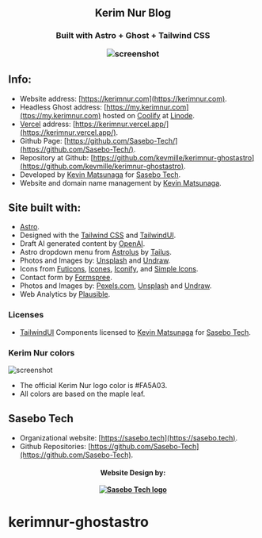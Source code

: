 <h2 align="center">
Kerim Nur Blog
</h2>
<h3 align="center">
Built with Astro + Ghost + Tailwind CSS

![screenshot](https://res.cloudinary.com/shinkirin/image/upload/v1671755084/sasebo-tech/SaseboTechFullLogo.webp)

## Info:

- Website address: [https://kerimnur.com](https://kerimnur.com).
- Headless Ghost address: [https://my.kerimnur.com](ttps://my.kerimnur.com) hosted on [Coolify](https://coolify.io/) at [Linode](https://linode.com).
- [Vercel](https://vercel.com) address: [https://kerimnur.vercel.app/](https://kerimnur.vercel.app/).
- Github Page: [https://github.com/Sasebo-Tech/](https://github.com/Sasebo-Tech/).
- Repository at Github: [https://github.com/kevmille/kerimnur-ghostastro](https://github.com/kevmille/kerimnur-ghostastro).
- Developed by [Kevin Matsunaga](https://kevinmatsunaga.com) for [Sasebo Tech](https://sasebo.tech).
- Website and domain name management by [Kevin Matsunaga](https://kevinmatsunaga.com).

## Site built with:

- [Astro](https://astro.build).
- Designed with the [Tailwind CSS](https://tailwindcss.com) and [TailwindUI](https://tailwindui.com).
- Draft AI generated content by [OpenAI](https://beta.openai.com).
- Astro dropdown menu from [Astrolus](https://astrolus.netlify.app/) by [Tailus](https://github.com/Tailus-UI).
- Photos and Images by: [Unsplash](https://unsplash.com) and [Undraw](https://undraw.io).
- Icons from [Futicons](https://futicons.com/), [Icones](https://icones.js.org/), [Iconify](https://iconify.design/), and [Simple Icons](https://simpleicons.org).
- Contact form by [Formspree](https://formspree.io/).
- Photos and Images by: [Pexels.com](https://www.pexels.com), [Unsplash](https://unsplash.com) and [Undraw](https://undraw.io).
- Web Analytics by [Plausible](https://plausible.io/).

### Licenses

- [TailwindUI](https://tailwindui.com) Components licensed to [Kevin Matsunaga](https://kevinmatsunaga.com) for [Sasebo Tech](https://sasebo.tech).

### Kerim Nur colors

![screenshot](https://res.cloudinary.com/shinkirin/image/upload/v1673809774/mapleexpress/maple_express_colors.png)

- The official Kerim Nur logo color is #FA5A03.
- All colors are based on the maple leaf.

## Sasebo Tech

- Organizational website: [https://sasebo.tech](https://sasebo.tech).
- Github Repositories: [https://github.com/Sasebo-Tech](https://github.com/Sasebo-Tech).

<h4 align="center">
	Website Design by:
    <br>
  <br>
  <a target="_blank" href="https://sasebo.tech"><img src="https://res.cloudinary.com/shinkirin/image/upload/v1671755084/sasebo-tech/SaseboTechFullLogo.webp" alt="Sasebo Tech logo"></a>
</h4>

# kerimnur-ghostastro
